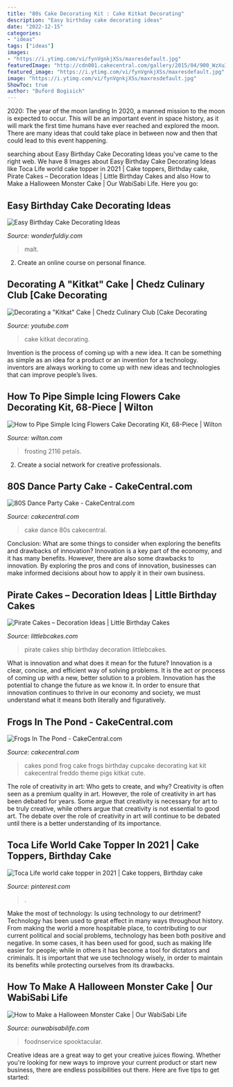 ```yaml
---
title: "80s Cake Decorating Kit : Cake Kitkat Decorating"
description: "Easy birthday cake decorating ideas"
date: "2022-12-15"
categories:
- "ideas"
tags: ["ideas"]
images:
- "https://i.ytimg.com/vi/fynVgnkjXSs/maxresdefault.jpg"
featuredImage: "http://cdn001.cakecentral.com/gallery/2015/04/900_WzXuIxSkKe-80s-dance-party-cake.jpg"
featured_image: "https://i.ytimg.com/vi/fynVgnkjXSs/maxresdefault.jpg"
image: "https://i.ytimg.com/vi/fynVgnkjXSs/maxresdefault.jpg"
ShowToc: true
author: "Buford Bogisich"
---
```



2020: The year of the moon landing
In 2020, a manned mission to the moon is expected to occur. This will be an important event in space history, as it will mark the first time humans have ever reached and explored the moon. There are many ideas that could take place in between now and then that could lead to this event happening.

	

		
searching about Easy Birthday Cake Decorating Ideas you've came to the right web. We have 8 Images about Easy Birthday Cake Decorating Ideas like Toca Life world cake topper in 2021 | Cake toppers, Birthday cake, Pirate Cakes – Decoration Ideas | Little Birthday Cakes and also How to Make a Halloween Monster Cake | Our WabiSabi Life. Here you go:
		
    
## Easy Birthday Cake Decorating Ideas

<img loading=lazy src="https://cdn.wonderfuldiy.com/wp-content/uploads/2016/01/Malt-Ball-Cake.jpg" onerror="this.onerror=null;this.src='https://tse2.mm.bing.net/th?id=OIP.aGsQ7TorsWlisRh7Yg8ywAHaKt&amp;pid=15.1';" alt="Easy Birthday Cake Decorating Ideas">

_Source: wonderfuldiy.com_

>malt. 

	

2. Create an online course on personal finance.

    
## Decorating A &quot;Kitkat&quot; Cake | Chedz Culinary Club [Cake Decorating

<img loading=lazy src="https://i.ytimg.com/vi/fynVgnkjXSs/maxresdefault.jpg" onerror="this.onerror=null;this.src='https://tse2.mm.bing.net/th?id=OIP.F4U-66RflmjAtdMlkhFWvgHaEK&amp;pid=15.1';" alt="Decorating a &quot;Kitkat&quot; Cake | Chedz Culinary Club [Cake Decorating">

_Source: youtube.com_

>cake kitkat decorating. 

	

Invention is the process of coming up with a new idea. It can be something as simple as an idea for a product or an invention for a technology. inventors are always working to come up with new ideas and technologies that can improve people’s lives.

    
## How To Pipe Simple Icing Flowers Cake Decorating Kit, 68-Piece | Wilton

<img loading=lazy src="https://www.wilton.com/dw/image/v2/AAWA_PRD/on/demandware.static/-/Sites-wilton-product-master/default/dw26f592b4/images/product/2116-3006/2116-3006-Wilton-How-to-Pipe-Simple-Icing-Flowers-Cake-Decorating-Kit-68-Piece-L8.jpg?sw=1440&amp;sh=750&amp;sm=fit" onerror="this.onerror=null;this.src='https://tse3.mm.bing.net/th?id=OIP.BysYWeep-bFklyIbVYts3wHaHa&amp;pid=15.1';" alt="How to Pipe Simple Icing Flowers Cake Decorating Kit, 68-Piece | Wilton">

_Source: wilton.com_

>frosting 2116 petals. 

	

2. Create a social network for creative professionals. 

    
## 80S Dance Party Cake - CakeCentral.com

<img loading=lazy src="http://cdn001.cakecentral.com/gallery/2015/04/900_WzXuIxSkKe-80s-dance-party-cake.jpg" onerror="this.onerror=null;this.src='https://tse1.mm.bing.net/th?id=OIP.ecCivIFIT2adaZmM9N8iiQHaHa&amp;pid=15.1';" alt="80S Dance Party Cake - CakeCentral.com">

_Source: cakecentral.com_

>cake dance 80s cakecentral. 

	

Conclusion: What are some things to consider when exploring the benefits and drawbacks of innovation?
Innovation is a key part of the economy, and it has many benefits. However, there are also some drawbacks to innovation. By exploring the pros and cons of innovation, businesses can make informed decisions about how to apply it in their own business.

    
## Pirate Cakes – Decoration Ideas | Little Birthday Cakes

<img loading=lazy src="http://www.littlebcakes.com/wp-content/uploads/2013/08/Pirate-Ship-Cakes.jpg" onerror="this.onerror=null;this.src='https://tse2.mm.bing.net/th?id=OIP.2q1SZYguECIf80MiCUX3PQHaFj&amp;pid=15.1';" alt="Pirate Cakes – Decoration Ideas | Little Birthday Cakes">

_Source: littlebcakes.com_

>pirate cakes ship birthday decoration littlebcakes. 

	

What is innovation and what does it mean for the future?
Innovation is a clear, concise, and efficient way of solving problems. It is the act or process of coming up with a new, better solution to a problem. Innovation has the potential to change the future as we know it. In order to ensure that innovation continues to thrive in our economy and society, we must understand what it means both literally and figuratively.

    
## Frogs In The Pond - CakeCentral.com

<img loading=lazy src="https://cdn001.cakecentral.com/gallery/2015/04/900_fA2gQHTpF1-frogs-in-the-pond.jpg" onerror="this.onerror=null;this.src='https://tse1.mm.bing.net/th?id=OIP.UHkZTcWJPp-PZVw2ZttsqQHaLI&amp;pid=15.1';" alt="Frogs In The Pond - CakeCentral.com">

_Source: cakecentral.com_

>cakes pond frog cake frogs birthday cupcake decorating kat kit cakecentral freddo theme pigs kitkat cute. 

	

The role of creativity in art: Who gets to create, and why?
Creativity is often seen as a premium quality in art. However, the role of creativity in art has been debated for years. Some argue that creativity is necessary for art to be truly creative, while others argue that creativity is not essential to good art. The debate over the role of creativity in art will continue to be debated until there is a better understanding of its importance.

    
## Toca Life World Cake Topper In 2021 | Cake Toppers, Birthday Cake

<img loading=lazy src="https://i.pinimg.com/736x/cd/ca/1e/cdca1ea216185d5cd9962b4a8749d4b3.jpg" onerror="this.onerror=null;this.src='https://tse3.mm.bing.net/th?id=OIP.GkOi_vGawXzB7my7l85O2wHaJ3&amp;pid=15.1';" alt="Toca Life world cake topper in 2021 | Cake toppers, Birthday cake">

_Source: pinterest.com_

>. 

	

Make the most of technology: Is using technology to our detriment?
Technology has been used to great effect in many ways throughout history. From making the world a more hospitable place, to contributing to our current political and social problems, technology has been both positive and negative. In some cases, it has been used for good, such as making life easier for people; while in others it has become a tool for dictators and criminals. It is important that we use technology wisely, in order to maintain its benefits while protecting ourselves from its drawbacks.

    
## How To Make A Halloween Monster Cake | Our WabiSabi Life

<img loading=lazy src="https://ourwabisabilife.com/wp-content/uploads/2019/10/Halloween-Monster-Cake-4-scaled.jpg" onerror="this.onerror=null;this.src='https://tse4.mm.bing.net/th?id=OIP.EgOdxuEhXs5TD1EcProuqgHaLG&amp;pid=15.1';" alt="How to Make a Halloween Monster Cake | Our WabiSabi Life">

_Source: ourwabisabilife.com_

>foodnservice spooktacular. 

	

Creative ideas are a great way to get your creative juices flowing. Whether you're looking for new ways to improve your current product or start new business, there are endless possibilities out there. Here are five tips to get started:


